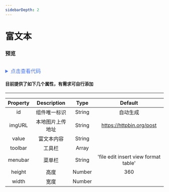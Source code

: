 ```yaml
---
sidebarDepth: 2
---
```


# 富文本

### 预览

<ClientOnly>
<tinymce-demo/>
</ClientOnly>

<details style="margin-top: 32px;">
 <summary style=" outline: none;color: #4975fc;font-size: 16px">点击查看代码</summary>

```html
<frd-tinymce :height="300" v-model="content" id="tinymce"></frd-tinymce>
```

</details>

#### 目前提供了如下几个属性，有需求可自行添加

---

| Property | Description | Type | Default |
| :----------: | :----------: | :------: | :-----: |
| id | 组件唯一标识 | String | 自动生成 |
| imgURL | 本地图片上传地址 | String | https://httpbin.org/post |
| value | 富文本内容 | String | |
| toolbar | 工具栏 | Array | |
| menubar | 菜单栏 | String | 'file edit insert view format table' |
| height | 高度 | Number | 360 |
| width | 宽度 | Number | |
